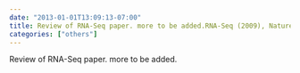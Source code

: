 ```yaml
---
date: "2013-01-01T13:09:13-07:00"
title: Review of RNA-Seq paper. more to be added.RNA-Seq (2009), Nature Genetics, nn pp
categories: ["others"]
---
```


Review of RNA-Seq paper. more to be added.